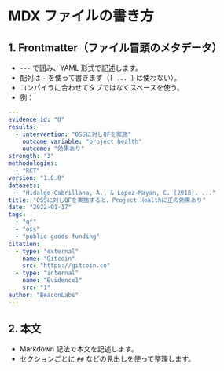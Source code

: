 # MDX ファイルの書き方

## 1. Frontmatter（ファイル冒頭のメタデータ）

- `---` で囲み、YAML 形式で記述します。
- 配列は `-` を使って書きます（`[ ... ]` は使わない）。
- コンパイラに合わせてタブではなくスペースを使う。
- 例：

```yaml
---
evidence_id: "0"
results:
  - intervention: "OSSに対しQFを実施"
    outcome_variable: "project_health"
    outcome: "効果あり"
strength: "3"
methodologies:
  - "RCT"
version: "1.0.0"
datasets:
  - "Hidalgo-Cabrillana, A., & Lopez-Mayan, C. (2018). ..."
title: "OSSに対しQFを実施すると、Project Healthに正の効果あり"
date: "2022-01-17"
tags:
  - "qf"
  - "oss"
  - "public goods funding"
citation:
  - type: "external"
    name: "Gitcoin"
    src: "https://gitcoin.co"
  - type: "internal"
    name: "Evidence1"
    src: "1"
author: "BeaconLabs"
---
```

## 2. 本文

- Markdown 記法で本文を記述します。
- セクションごとに `##` などの見出しを使って整理します。
